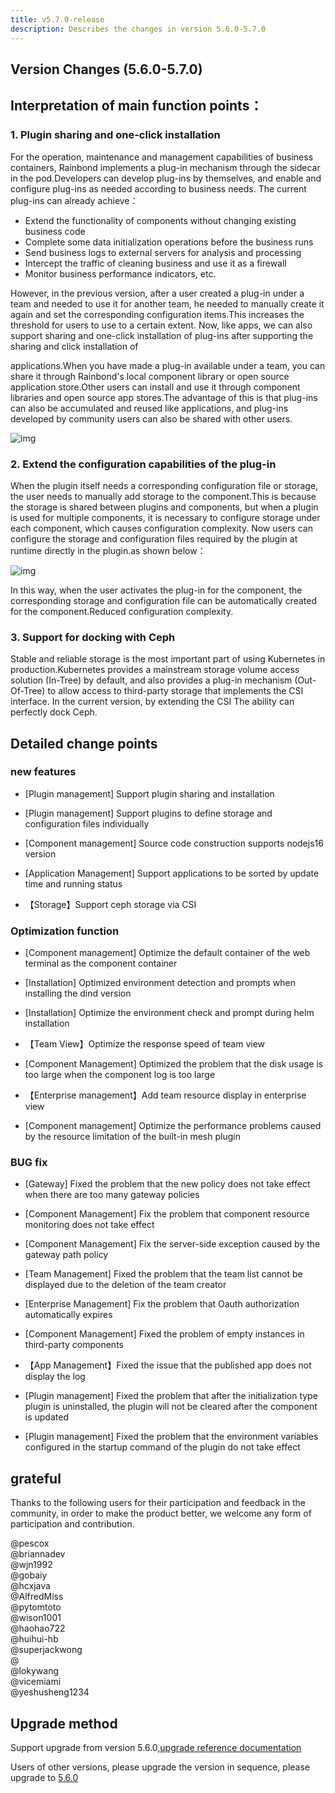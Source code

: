 ```yaml
---
title: v5.7.0-release
description: Describes the changes in version 5.6.0-5.7.0
---
```


## Version Changes (5.6.0-5.7.0)

## Interpretation of main function points：

### 1. Plugin sharing and one-click installation

For the operation, maintenance and management capabilities of business containers, Rainbond implements a plug-in mechanism through the sidecar in the pod.Developers can develop plug-ins by themselves, and enable and configure plug-ins as needed according to business needs. The current plug-ins can already achieve：

- Extend the functionality of components without changing existing business code
- Complete some data initialization operations before the business runs
- Send business logs to external servers for analysis and processing
- Intercept the traffic of cleaning business and use it as a firewall
- Monitor business performance indicators, etc.

However, in the previous version, after a user created a plug-in under a team and needed to use it for another team, he needed to manually create it again and set the corresponding configuration items.This increases the threshold for users to use to a certain extent. Now, like apps, we can also support sharing and one-click installation of plug-ins after supporting the sharing and click installation of

applications.When you have made a plug-in available under a team, you can share it through Rainbond's local component library or open source application store.Other users can install and use it through component libraries and open source app stores.The advantage of this is that plug-ins can also be accumulated and reused like applications, and plug-ins developed by community users can also be shared with other users.

![img](https://grstatic.oss-cn-shanghai.aliyuncs.com/docs/5.7/community/change/install-plugin.png)



### 2. Extend the configuration capabilities of the plug-in

When the plugin itself needs a corresponding configuration file or storage, the user needs to manually add storage to the component.This is because the storage is shared between plugins and components, but when a plugin is used for multiple components, it is necessary to configure storage under each component, which causes configuration complexity. Now users can configure the storage and configuration files required by the plugin at runtime directly in the plugin.as shown below：

![img](https://grstatic.oss-cn-shanghai.aliyuncs.com/docs/5.7/community/change/config-plugin.png)

In this way, when the user activates the plug-in for the component, the corresponding storage and configuration file can be automatically created for the component.Reduced configuration complexity.



### 3. Support for docking with Ceph

Stable and reliable storage is the most important part of using Kubernetes in production.Kubernetes provides a mainstream storage volume access solution (In-Tree) by default, and also provides a plug-in mechanism (Out-Of-Tree) to allow access to third-party storage that implements the CSI interface. In the current version, by extending the CSI The ability can perfectly dock Ceph.



## Detailed change points



### new features

- [Plugin management] Support plugin sharing and installation

- [Plugin management] Support plugins to define storage and configuration files individually

- [Component management] Source code construction supports nodejs16 version

- [Application Management] Support applications to be sorted by update time and running status

- 【Storage】Support ceph storage via CSI



### Optimization function

- [Component management] Optimize the default container of the web terminal as the component container

- [Installation] Optimized environment detection and prompts when installing the dind version

- [Installation] Optimize the environment check and prompt during helm installation

- 【Team View】Optimize the response speed of team view

- [Component Management] Optimized the problem that the disk usage is too large when the component log is too large

- 【Enterprise management】Add team resource display in enterprise view

- [Component management] Optimize the performance problems caused by the resource limitation of the built-in mesh plugin



### BUG fix

- [Gateway] Fixed the problem that the new policy does not take effect when there are too many gateway policies

- [Component Management] Fix the problem that component resource monitoring does not take effect

- [Component Management] Fix the server-side exception caused by the gateway path policy

- [Team Management] Fixed the problem that the team list cannot be displayed due to the deletion of the team creator

- [Enterprise Management] Fix the problem that Oauth authorization automatically expires

- [Component Management] Fixed the problem of empty instances in third-party components

- 【App Management】Fixed the issue that the published app does not display the log

- [Plugin management] Fixed the problem that after the initialization type plugin is uninstalled, the plugin will not be cleared after the component is updated

- [Plugin management] Fixed the problem that the environment variables configured in the startup command of the plugin do not take effect



## grateful

Thanks to the following users for their participation and feedback in the community, in order to make the product better, we welcome any form of participation and contribution.

@pescox   
@briannadev   
@wjn1992   
@gobaiy   
@hcxjava   
@AlfredMiss   
@pytomtoto   
@wison1001   
@haohao722   
@huihui-hb   
@superjackwong   
@    
@lokywang   
@vicemiami   
@yeshusheng1234   




## Upgrade method

Support upgrade from version 5.6.0,[upgrade reference documentation](/docs/upgrade/5.7.0-upgrade/)

Users of other versions, please upgrade the version in sequence, please upgrade to [5.6.0](/docs/upgrade/5.6.0-upgrade/)